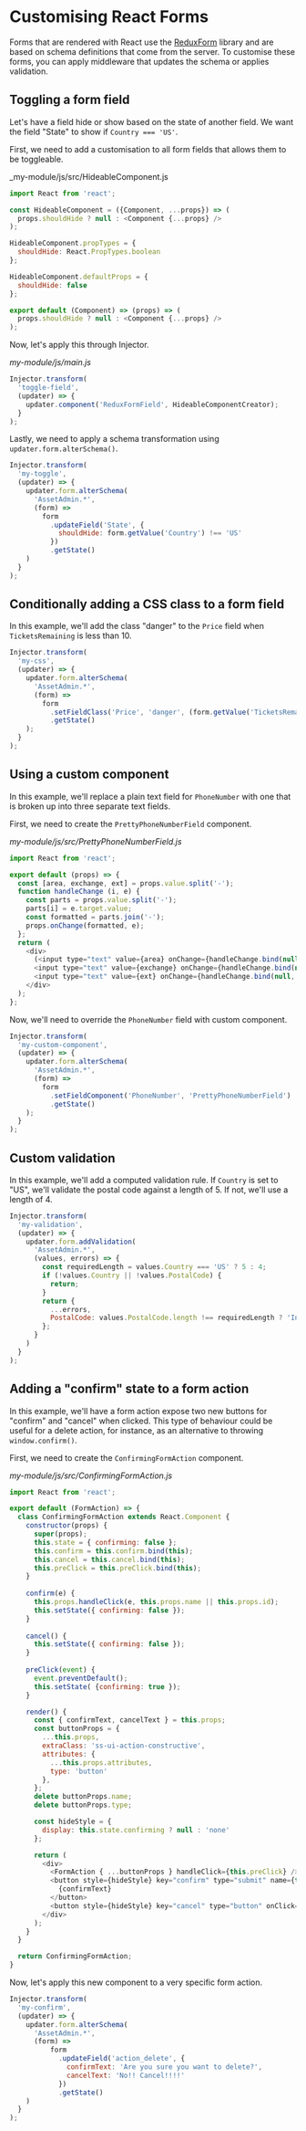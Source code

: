 # Customising React Forms

Forms that are rendered with React use the [ReduxForm](http://redux-form.com) library and are based on schema definitions that come from the server. To customise these forms, you can apply middleware that updates the schema or applies validation.

## Toggling a form field

Let's have a field hide or show based on the state of another field. We want the field "State" to show if `Country === 'US'`.

First, we need to add a customisation to all form fields that allows them to be toggleable.

_my-module/js/src/HideableComponent.js
```js
import React from 'react';

const HideableComponent = ({Component, ...props}) => (
  props.shouldHide ? null : <Component {...props} />
);

HideableComponent.propTypes = {
  shouldHide: React.PropTypes.boolean
};

HideableComponent.defaultProps = {
  shouldHide: false
};

export default (Component) => (props) => (
  props.shouldHide ? null : <Component {...props} />
);
```

Now, let's apply this through Injector.

_my-module/js/main.js_
```js
Injector.transform(
  'toggle-field',
  (updater) => {
    updater.component('ReduxFormField', HideableComponentCreator);
  }
);
```

Lastly, we need to apply a schema transformation using `updater.form.alterSchema()`.

```js
Injector.transform(
  'my-toggle',
  (updater) => {
    updater.form.alterSchema(
      'AssetAdmin.*',
      (form) =>
        form
          .updateField('State', {
            shouldHide: form.getValue('Country') !== 'US'
          })
          .getState()
    )
  }
);

```

## Conditionally adding a CSS class to a form field

In this example, we'll add the class "danger" to the `Price` field when `TicketsRemaining` is less than 10.

```js
Injector.transform(
  'my-css',
  (updater) => {
    updater.form.alterSchema(
      'AssetAdmin.*',
      (form) =>
        form
          .setFieldClass('Price', 'danger', (form.getValue('TicketsRemaining') < 10))
          .getState()
    );
  }
);
```

## Using a custom component

In this example, we'll replace a plain text field for `PhoneNumber` with one that is broken up into three separate text fields.

First, we need to create the `PrettyPhoneNumberField` component.

_my-module/js/src/PrettyPhoneNumberField.js_
```js
import React from 'react';

export default (props) => {
  const [area, exchange, ext] = props.value.split('-');
  function handleChange (i, e) {
    const parts = props.value.split('-');
    parts[i] = e.target.value;
    const formatted = parts.join('-');
    props.onChange(formatted, e);
  };
  return (
    <div>
      (<input type="text" value={area} onChange={handleChange.bind(null, 0)}/>)
      <input type="text" value={exchange} onChange={handleChange.bind(null, 1)}/> -
      <input type="text" value={ext} onChange={handleChange.bind(null, 2)}/>
    </div>
  );
};
```

Now, we'll need to override the `PhoneNumber` field with custom component.

```js
Injector.transform(
  'my-custom-component',
  (updater) => {
    updater.form.alterSchema(
      'AssetAdmin.*',
      (form) =>
        form
          .setFieldComponent('PhoneNumber', 'PrettyPhoneNumberField')
          .getState()
    );
  }
);
```

## Custom validation

In this example, we'll add a computed validation rule. If `Country` is set to "US", we'll validate the postal code against a length of 5. If not, we'll use a length of 4.

```js
Injector.transform(
  'my-validation',
  (updater) => {
    updater.form.addValidation(
      'AssetAdmin.*',
      (values, errors) => {
        const requiredLength = values.Country === 'US' ? 5 : 4;
        if (!values.Country || !values.PostalCode) {
          return;
        }
        return {
          ...errors,
          PostalCode: values.PostalCode.length !== requiredLength ? 'Invalid postal code' : null,
        };
      }
    )
  }
);
```

## Adding a "confirm" state to a form action

In this example, we'll have a form action expose two new buttons for "confirm" and "cancel" when clicked. This type of behaviour could be useful for a delete action, for instance, as an alternative to throwing `window.confirm()`.

First, we need to create the `ConfirmingFormAction` component.

_my-module/js/src/ConfirmingFormAction.js_
```js
import React from 'react';

export default (FormAction) => {
  class ConfirmingFormAction extends React.Component {
    constructor(props) {
      super(props);
      this.state = { confirming: false };
      this.confirm = this.confirm.bind(this);
      this.cancel = this.cancel.bind(this);
      this.preClick = this.preClick.bind(this);
    }
    
    confirm(e) {
      this.props.handleClick(e, this.props.name || this.props.id);
      this.setState({ confirming: false });
    }
    
    cancel() {
      this.setState({ confirming: false });
    }
    
    preClick(event) {
      event.preventDefault();
      this.setState( {confirming: true });
    }

    render() {
      const { confirmText, cancelText } = this.props;
      const buttonProps = {
        ...this.props,
        extraClass: 'ss-ui-action-constructive',
        attributes: {
          ...this.props.attributes,
          type: 'button'
        },
      };
      delete buttonProps.name;
      delete buttonProps.type;

      const hideStyle = {
        display: this.state.confirming ? null : 'none'
      };

      return (
        <div>
          <FormAction { ...buttonProps } handleClick={this.preClick} />
          <button style={hideStyle} key="confirm" type="submit" name={this.props.name} onClick={this.confirm}>
            {confirmText}
          </button>
          <button style={hideStyle} key="cancel" type="button" onClick={this.cancel}>{cancelText}</button>
        </div>
      );
    }
  }

  return ConfirmingFormAction;
}
```

Now, let's apply this new component to a very specific form action.

```js
Injector.transform(
  'my-confirm',
  (updater) => {
    updater.form.alterSchema(
      'AssetAdmin.*',
      (form) =>
          form
            .updateField('action_delete', {
              confirmText: 'Are you sure you want to delete?',
              cancelText: 'No!! Cancel!!!!'
            })
            .getState()
    )
  }
);
```

